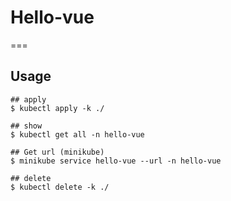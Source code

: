# Hello-vue

===

## Usage

```
## apply
$ kubectl apply -k ./

## show
$ kubectl get all -n hello-vue

## Get url (minikube)
$ minikube service hello-vue --url -n hello-vue

## delete
$ kubectl delete -k ./
```

